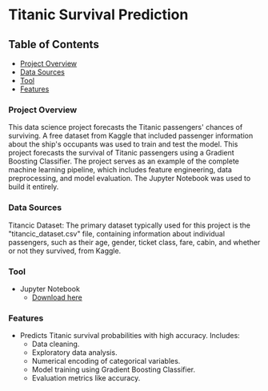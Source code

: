 # Titanic Survival Prediction

## Table of Contents
- [Project Overview](#project-overview)
- [Data Sources](#data-sources)
- [Tool](#tool)
- [Features](#features)

### Project Overview
This data science project forecasts the Titanic passengers' chances of surviving. A free dataset from Kaggle that included passenger information about the ship's occupants was used to train and test the model. This project forecasts the survival of Titanic passengers using a Gradient Boosting Classifier. The project serves as an example of the complete machine learning pipeline, which includes feature engineering, data preprocessing, and model evaluation. The Jupyter Notebook was used to build it entirely.

### Data Sources
Titancic Dataset: The primary dataset typically used for this project is the "titancic_dataset.csv" file, containing information about individual passengers, such as their age, gender, ticket class, fare, cabin, and whether or not they survived, from Kaggle.

### Tool
- Jupyter Notebook
  - [Download here](https://jupyter.org/)

### Features
- Predicts Titanic survival probabilities with high accuracy. Includes:
  - Data cleaning.
  - Exploratory data analysis.
  - Numerical encoding of categorical variables.
  - Model training using Gradient Boosting Classifier.
  - Evaluation metrics like accuracy.
